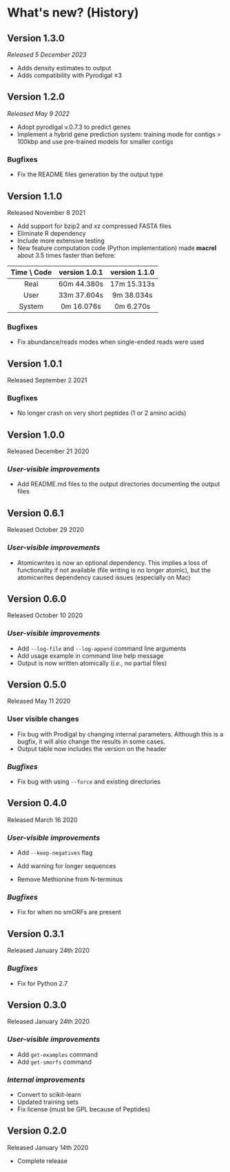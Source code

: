 # What's new? (History)

## Version 1.3.0

*Released 5 December 2023*

- Adds density estimates to output
- Adds compatibility with Pyrodigal ≥3


## Version 1.2.0

*Released May 9 2022*

- Adopt pyrodigal v.0.7.3 to predict genes
- Implement a hybrid gene prediction system: training mode
  for contigs &gt; 100kbp and use pre-trained models for smaller contigs

### Bugfixes

- Fix the README files generation by the output type

## Version 1.1.0

Released November 8 2021

- Add support for bzip2 and xz compressed FASTA files
- Eliminate R dependency
- Include more extensive testing
- New feature computation code (Python implementation) made **macrel** about
  3.5 times faster than before:

| **Time \ Code** | **version 1.0.1** | **version 1.1.0** |
| :-----: | :-----: | :-----: |
| Real | 60m 44.380s | 17m 15.313s |
| User | 33m 37.604s | 9m 38.034s |
| System | 0m 16.076s | 0m 6.270s |

### Bugfixes

- Fix abundance/reads modes when single-ended reads were used

## Version 1.0.1

Released September 2 2021

### Bugfixes

- No longer crash on very short peptides (1 or 2 amino acids)

## Version 1.0.0

Released December 21 2020

### *User-visible improvements*

- Add README.md files to the output directories documenting the output files

## Version 0.6.1

Released October 29 2020

### *User-visible improvements*

- Atomicwrites is now an optional dependency. This implies a loss of
  functionality if not available (file writing is no longer atomic), but
  the atomicwrites dependency caused issues (especially on Mac)

## Version 0.6.0

Released October 10 2020

### *User-visible improvements*

- Add `--log-file` and `--log-append` command line arguments
- Add usage example in command line help message
- Output is now written atomically (_i.e._, no partial files)

## Version 0.5.0

Released May 11 2020

### User visible changes
  
- Fix bug with Prodigal by changing internal parameters. Although this is a
  bugfix, it will also change the results in some cases.
- Output table now includes the version on the header

### *Bugfixes*
  
- Fix bug with using `--force` and existing directories

## Version 0.4.0

Released March 16 2020

### *User-visible improvements*

  - Add `--keep-negatives` flag
  
  - Add warning for longer sequences

  - Remove Methionine from N-terminus
  
### *Bugfixes*
  
  - Fix for when no smORFs are present
	
## Version 0.3.1

Released January 24th 2020

### *Bugfixes*
  
- Fix for Python 2.7

## Version 0.3.0

Released January 24th 2020

### *User-visible improvements*

- Add `get-examples` command
- Add `get-smorfs` command
	  
### *Internal improvements*
  
- Convert to scikit-learn
- Updated training sets
- Fix license (must be GPL because of Peptides)

## Version 0.2.0

Released January 14th 2020

- Complete release
